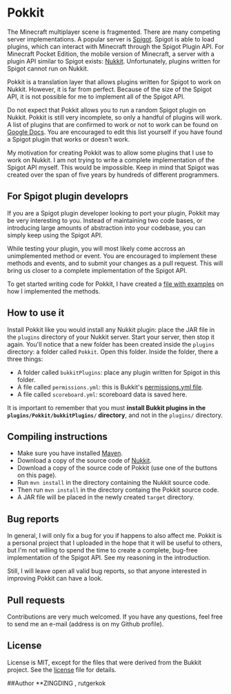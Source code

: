 # Pokkit

The Minecraft multiplayer scene is fragmented. There are many competing server implementations. A popular server is [Spigot](http://www.spigotmc.org/). Spigot is able to load plugins, which can interact with Minecraft through the Spigot Plugin API. For Minecraft Pocket Edition, the mobile version of Minecraft, a server with a plugin API similar to Spigot exists: [Nukkit](https://forums.nukkit.io/). Unfortunately, plugins written for Spigot cannot run on Nukkit.

Pokkit is a translation layer that allows plugins written for Spigot to work on Nukkit. However, it is far from perfect. Because of the size of the Spigot API, it is not possible for me to implement all of the Spigot API.

Do not expect that Pokkit allows you to run a random Spigot plugin on Nukkit. Pokkit is still very incomplete, so only a handful of plugins will work. A list of plugins that are confirmed to work or not to work can be found on [Google Docs](https://docs.google.com/spreadsheets/d/1afyyvkdQWyJO6bv1kzofrJxqniqlg28TKqr3YK6ouic/edit?usp=sharing). You are encouraged to edit this list yourself if you have found a Spigot plugin that works or doesn't work.

My motivation for creating Pokkit was to allow some plugins that I use to work on Nukkit. I am not trying to write a complete implementation of the Spigot API myself. This would be impossible. Keep in mind that Spigot was created over the span of five years by hundreds of different programmers.

## For Spigot plugin developrs
If you are a Spigot plugin developer looking to port your plugin, Pokkit may be very interesting to you. Instead of maintaining two code bases, or introducing large amounts of abstraction into your codebase, you can simply keep using the Spigot API.

While testing your plugin, you will most likely come accross an unimplemented method or event. You are encouraged to implement these methods and events, and to submit your changes as a pull request. This will bring us closer to a complete implementation of the Spigot API.

To get started writing code for Pokkit, I have created a [file with examples](./IMPL_EXAMPLES.md) on how I implemented the methods.

## How to use it
Install Pokkit like you would install any Nukkit plugin: place the JAR file in the `plugins` directory of your Nukkit server. Start your server, then stop it again. You'll notice that a new folder has been created inside the `plugins` directory: a folder called `Pokkit`. Open this folder. Inside the folder, there a three things:

* A folder called `bukkitPlugins`: place any plugin written for Spigot in this folder.
* A file called `permissions.yml`: this is Bukkit's [permissions.yml file](http://wiki.bukkit.org/Permissions.yml).
* A file called `scoreboard.yml`: scoreboard data is saved here.

It is important to remember that you must **install Bukkit plugins in the `plugins/Pokkit/bukkitPlugins/` directory**, and not in the `plugins/` directory.

## Compiling instructions
* Make sure you have installed [Maven](https://maven.apache.org/).
* Download a copy of the source code of [Nukkit](https://github.com/Nukkit/Nukkit).
* Download a copy of the source code of Pokkit (use one of the buttons on this page).
* Run `mvn install` in the directory containing the Nukkit source code.
* Then run `mvn install` in the directory containg the Pokkit source code.
* A JAR file will be placed in the newly created `target` directory.

## Bug reports
In general, I will only fix a bug for you if happens to also affect me. Pokkit is a personal project that I uploaded in the hope that it will be useful to others, but I'm not willing to spend the time to create a complete, bug-free implementation of the Spigot API. See my reasoning in the introduction.

Still, I will leave open all valid bug reports, so that anyone interested in improving Pokkit can have a look.

## Pull requests
Contributions are very much welcomed. If you have any questions, feel free to send me an e-mail (address is on my Github profile).

## License
License is MIT, except for the files that were derived from the Bukkit project. See the [license](./LICENSE.md) file for details.

##Author
**ZINGDING , rutgerkok
